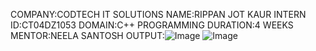 COMPANY:CODTECH IT SOLUTIONS
NAME:RIPPAN JOT KAUR 
INTERN ID:CT04DZ1053 
DOMAIN:C++ 
PROGRAMMING DURATION:4 WEEKS 
MENTOR:NEELA SANTOSH 
OUTPUT:![Image](https://github.com/user-attachments/assets/08f0bf4d-6296-48fe-9ddb-c93913a5d483)
![Image](https://github.com/user-attachments/assets/ab308d84-44f8-47d8-b86b-0f4dedc504c7)
